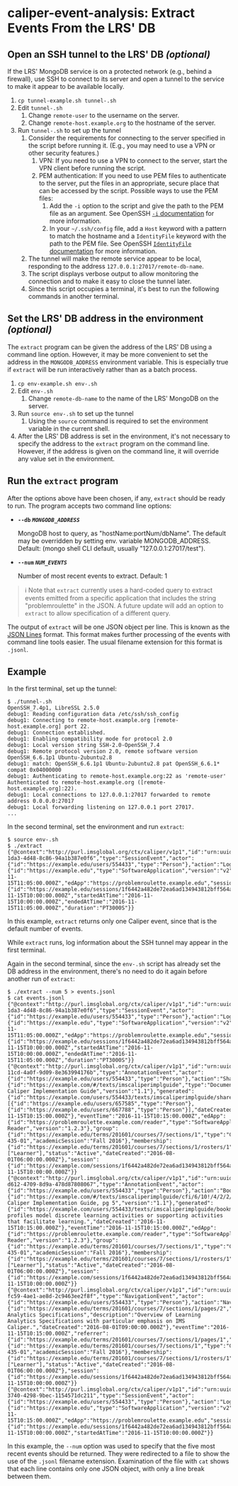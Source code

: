 # caliper-event-analysis: Extract Events From the LRS' DB

## Open an SSH tunnel to the LRS' DB _(optional)_ 

If the LRS' MongoDB service is on a protected network (e.g., behind a 
firewall), use SSH to connect to its server and open a tunnel to the
service to make it appear to be available locally.

1. `cp tunnel-example.sh tunnel-.sh`
1. Edit `tunnel-.sh`
    1. Change `remote-user` to the username on the server.
    1. Change `remote-host.example.org` to the hostname of the server.
1. Run `tunnel-.sh` to set up the tunnel
    1. Consider the requirements for connecting to the server
        specified in the script before running it.
        (E.g., you may need to use a VPN or other security features.)
       1. VPN:  If you need to use a VPN to connect to the server, 
          start the VPN client before running the script.
       1. PEM authentication:  If you need to use PEM files to
          authenticate to the server, put the files in an
          appropriate, secure place that can be accessed by the
          script.  Possible ways to use the PEM files:
          1. Add the `-i` option to the script and give the path to
            the PEM file as an argument.  See OpenSSH
            [`-i` documentation](http://man.openbsd.org/ssh#i) 
            for more information.
          1. In your `~/.ssh/config` file, add a `Host` keyword with
              a pattern to match the hostname and a `IdentityFile`
              keyword with the path to the PEM file.  See OpenSSH
              [`IdentityFile` documentation](http://man.openbsd.org/ssh_config#IdentityFile)
              for more information.
    1. The tunnel will make the remote service appear to be local,
        responding to the address `127.0.0.1:27017/remote-db-name`.
    1. The script displays verbose output to allow monitoring the
        connection and to make it easy to close the tunnel later.
    1. Since this script occupies a terminal, it's best to run the
        following commands in another terminal.
        
## Set the LRS' DB address in the environment _(optional)_ 

The `extract` program can be given the address of the LRS' DB using
a command line option.  However, it may be more convenient to set
the address in the `MONGODB_ADDRESS` environment variable.  This is
especially true if `extract` will be run interactively rather than as
a batch process.

1. `cp env-example.sh env-.sh`
1. Edit `env-.sh`
    1. Change `remote-db-name` to the name of the LRS' MongoDB on the
        server.
1. Run `source env-.sh` to set up the tunnel
    1. Using the `source` command is required to set the environment
        variable in the current shell.
1. After the LRS' DB address is set in the environment, it's not
    necessary to specify the address to the `extract` program on the
    command line.  However, if the address is given on the command line,
    it will override any value set in the environment.

## Run the `extract` program

After the options above have been chosen, if any, `extract` should be 
ready to run.  The program accepts two command line options:

* **`--db` _`MONGODB_ADDRESS`_**

    MongoDB host to query, as "hostName:portNum/dbName".
    The default may be overridden by setting env. variable
    MONGODB_ADDRESS. Default: (mongo shell CLI default,
    usually "127.0.0.1:27017/test").

* **`--num` _`NUM_EVENTS`_**

    Number of most recent events to extract. Default: 1

> ℹ️ Note that `extract` currently uses a hard-coded query to extract events emitted
> from a specific application that includes the string "problemroulette" in the JSON.
> A future update will add an option to `extract` to allow specification of a
> different query. 

The output of `extract` will be one JSON object per line.  This is known
as the [JSON Lines](http://jsonlines.org/) format.  This format makes further 
processing of the events with command line tools easier.  The usual 
filename extension for this format is `.jsonl`.

## Example

In the first terminal, set up the tunnel:

```
$ ./tunnel-.sh
OpenSSH_7.4p1, LibreSSL 2.5.0
debug1: Reading configuration data /etc/ssh/ssh_config
debug1: Connecting to remote-host.example.org [remote-host.example.org] port 22.
debug1: Connection established.
debug1: Enabling compatibility mode for protocol 2.0
debug1: Local version string SSH-2.0-OpenSSH_7.4
debug1: Remote protocol version 2.0, remote software version OpenSSH_6.6.1p1 Ubuntu-2ubuntu2.8
debug1: match: OpenSSH_6.6.1p1 Ubuntu-2ubuntu2.8 pat OpenSSH_6.6.1* compat 0x04000000
debug1: Authenticating to remote-host.example.org:22 as 'remote-user'
Authenticated to remote-host.example.org ([remote-host.example.org]:22).
debug1: Local connections to 127.0.0.1:27017 forwarded to remote address 0.0.0.0:27017
debug1: Local forwarding listening on 127.0.0.1 port 27017.
...
```

In the second terminal, set the environment and run `extract`:

```
$ source env-.sh
$ ./extract
{"@context":"http://purl.imsglobal.org/ctx/caliper/v1p1","id":"urn:uuid:a438f8ac-1da3-4d48-8c86-94a1b387e0f6","type":"SessionEvent","actor":{"id":"https://example.edu/users/554433","type":"Person"},"action":"LoggedOut","object":{"id":"https://example.edu","type":"SoftwareApplication","version":"v2"},"eventTime":"2016-11-15T11:05:00.000Z","edApp":"https://problemroulette.example.edu","session":{"id":"https://example.edu/sessions/1f6442a482de72ea6ad134943812bff564a76259","type":"Session","user":"https://example.edu/users/554433","dateCreated":"2016-11-15T10:00:00.000Z","startedAtTime":"2016-11-15T10:00:00.000Z","endedAtTime":"2016-11-15T11:05:00.000Z","duration":"PT3000S"}}
```

In this example, `extract` returns only one Caliper event, since that is the default number
of events.

While `extract` runs, log information about the SSH tunnel may appear in the first terminal.

Again in the second terminal, since the `env-.sh` script has already set the DB address in
the environment, there's no need to do it again before another run of `extract`:

```
$ ./extract --num 5 > events.jsonl
$ cat events.jsonl
{"@context":"http://purl.imsglobal.org/ctx/caliper/v1p1","id":"urn:uuid:a438f8ac-1da3-4d48-8c86-94a1b387e0f6","type":"SessionEvent","actor":{"id":"https://example.edu/users/554433","type":"Person"},"action":"LoggedOut","object":{"id":"https://example.edu","type":"SoftwareApplication","version":"v2"},"eventTime":"2016-11-15T11:05:00.000Z","edApp":"https://problemroulette.example.edu","session":{"id":"https://example.edu/sessions/1f6442a482de72ea6ad134943812bff564a76259","type":"Session","user":"https://example.edu/users/554433","dateCreated":"2016-11-15T10:00:00.000Z","startedAtTime":"2016-11-15T10:00:00.000Z","endedAtTime":"2016-11-15T11:05:00.000Z","duration":"PT3000S"}}
{"@context":"http://purl.imsglobal.org/ctx/caliper/v1p1","id":"urn:uuid:3bdab9e6-11cd-4a0f-9d09-8e363994176b","type":"AnnotationEvent","actor":{"id":"https://example.edu/users/554433","type":"Person"},"action":"Shared","object":{"id":"https://example.com/#/texts/imscaliperimplguide","type":"Document","name":"IMS Caliper Implementation Guide","version":"1.1"},"generated":{"id":"https://example.com/users/554433/texts/imscaliperimplguide/shares/1","type":"SharedAnnotation","annotator":"https://example.edu/users/554433","annotated":"https://example.com/#/texts/imscaliperimplguide","withAgents":[{"id":"https://example.edu/users/657585","type":"Person"},{"id":"https://example.edu/users/667788","type":"Person"}],"dateCreated":"2016-11-15T10:15:00.000Z"},"eventTime":"2016-11-15T10:15:00.000Z","edApp":{"id":"https://problemroulette.example.com/reader","type":"SoftwareApplication","name":"ePub Reader","version":"1.2.3"},"group":{"id":"https://example.edu/terms/201601/courses/7/sections/1","type":"CourseSection","courseNumber":"CPS 435-01","academicSession":"Fall 2016"},"membership":{"id":"https://example.edu/terms/201601/courses/7/sections/1/rosters/1","type":"Membership","member":"https://example.edu/users/554433","organization":"https://example.edu/terms/201601/courses/7/sections/1","roles":["Learner"],"status":"Active","dateCreated":"2016-08-01T06:00:00.000Z"},"session":{"id":"https://example.com/sessions/1f6442a482de72ea6ad134943812bff564a76259","type":"Session","startedAtTime":"2016-11-15T10:00:00.000Z"}}
{"@context":"http://purl.imsglobal.org/ctx/caliper/v1p1","id":"urn:uuid:d4618c23-d612-4709-8d9a-478d87808067","type":"AnnotationEvent","actor":{"id":"https://example.edu/users/554433","type":"Person"},"action":"Bookmarked","object":{"id":"https://example.com/#/texts/imscaliperimplguide/cfi/6/10!/4/2/2/2@0:0","type":"Page","name":"IMS Caliper Implementation Guide, pg 5","version":"1.1"},"generated":{"id":"https://example.com/users/554433/texts/imscaliperimplguide/bookmarks/1","type":"BookmarkAnnotation","annotator":"https://example.edu/users/554433","annotated":"https://example.com/#/texts/imscaliperimplguide/cfi/6/10!/4/2/2/2@0:0","bookmarkNotes":"Caliper profiles model discrete learning activities or supporting activities that facilitate learning.","dateCreated":"2016-11-15T10:15:00.000Z"},"eventTime":"2016-11-15T10:15:00.000Z","edApp":{"id":"https://problemroulette.example.com/reader","type":"SoftwareApplication","name":"ePub Reader","version":"1.2.3"},"group":{"id":"https://example.edu/terms/201601/courses/7/sections/1","type":"CourseSection","courseNumber":"CPS 435-01","academicSession":"Fall 2016"},"membership":{"id":"https://example.edu/terms/201601/courses/7/sections/1/rosters/1","type":"Membership","member":"https://example.edu/users/554433","organization":"https://example.edu/terms/201601/courses/7/sections/1","roles":["Learner"],"status":"Active","dateCreated":"2016-08-01T06:00:00.000Z"},"session":{"id":"https://example.com/sessions/1f6442a482de72ea6ad134943812bff564a76259","type":"Session","startedAtTime":"2016-11-15T10:00:00.000Z"}}
{"@context":"http://purl.imsglobal.org/ctx/caliper/v1p1","id":"urn:uuid:ff9ec22a-fc59-4ae1-ae8d-2c9463ee2f8f","type":"NavigationEvent","actor":{"id":"https://example.edu/users/554433","type":"Person"},"action":"NavigatedTo","object":{"id":"https://example.edu/terms/201601/courses/7/sections/1/pages/2","type":"WebPage","name":"Learning Analytics Specifications","description":"Overview of Learning Analytics Specifications with particular emphasis on IMS Caliper.","dateCreated":"2016-08-01T09:00:00.000Z"},"eventTime":"2016-11-15T10:15:00.000Z","referrer":{"id":"https://example.edu/terms/201601/courses/7/sections/1/pages/1","type":"WebPage"},"edApp":"https://problemroulette.example.edu","group":{"id":"https://example.edu/terms/201601/courses/7/sections/1","type":"CourseSection","courseNumber":"CPS 435-01","academicSession":"Fall 2016"},"membership":{"id":"https://example.edu/terms/201601/courses/7/sections/1/rosters/1","type":"Membership","member":"https://example.edu/users/554433","organization":"https://example.edu/terms/201601/courses/7/sections/1","roles":["Learner"],"status":"Active","dateCreated":"2016-08-01T06:00:00.000Z"},"session":{"id":"https://example.edu/sessions/1f6442a482de72ea6ad134943812bff564a76259","type":"Session","startedAtTime":"2016-11-15T10:00:00.000Z"}}
{"@context":"http://purl.imsglobal.org/ctx/caliper/v1p1","id":"urn:uuid:fcd495d0-3740-4298-9bec-1154571dc211","type":"SessionEvent","actor":{"id":"https://example.edu/users/554433","type":"Person"},"action":"LoggedIn","object":{"id":"https://example.edu","type":"SoftwareApplication","version":"v2"},"eventTime":"2016-11-15T10:15:00.000Z","edApp":"https://problemroulette.example.edu","session":{"id":"https://example.edu/sessions/1f6442a482de72ea6ad134943812bff564a76259","type":"Session","user":"https://example.edu/users/554433","dateCreated":"2016-11-15T10:00:00.000Z","startedAtTime":"2016-11-15T10:00:00.000Z"}}
```

In this example, the `--num` option was used to specify that the five most recent events should
be returned.  They were redirected to a file to show the use of the `.jsonl` filename
extension.  Examination of the file with `cat` shows that each line contains only one JSON
object, with only a line break between them.
